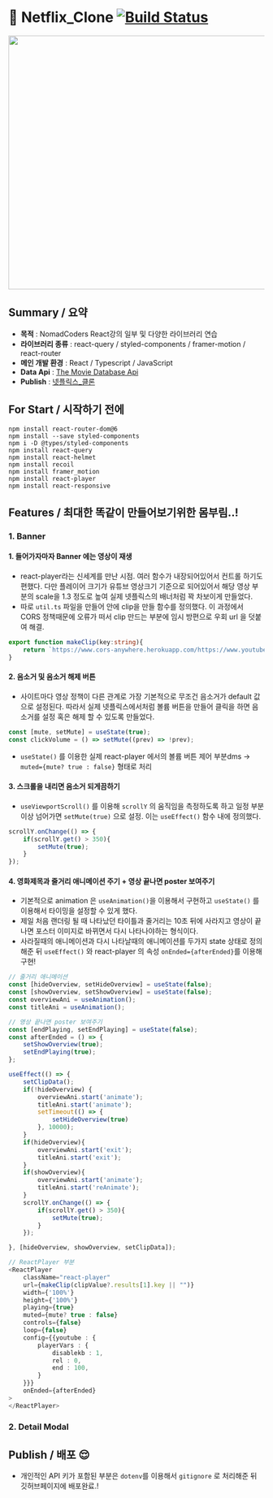 # :popcorn: Netflix_Clone [![Build Status](https://travis-ci.org/joemccann/dillinger.svg?branch=master)](https://travis-ci.org/joemccann/dillinger)

<img src="https://user-images.githubusercontent.com/85853145/163539465-146fd13e-bfa9-4e7c-bbcb-763c952a49cf.png" width="1000" height="500">

## Summary / 요약

- **목적** : NomadCoders React강의 일부 및 다양한 라이브러리 연습
- **라이브러리 종류** : react-query / styled-components / framer-motion / react-router
- **메인 개발 환경** : React / Typescript / JavaScript
- **Data Api** : [The Movie Database Api](https://developers.themoviedb.org/3/getting-started/introduction)
- **Publish** : [넷플릭스_클론](https://kaydan95.github.io/netflix_clone/)


## For Start / 시작하기 전에
    npm install react-router-dom@6
    npm install --save styled-components
    npm i -D @types/styled-components
    npm install react-query
    npm install react-helmet
    npm install recoil
    npm install framer_motion
    npm install react-player
    npm install react-responsive

## Features / 최대한 똑같이 만들어보기위한 몸부림..!
### 1. Banner 
#### 1. 들어가자마자 Banner 에는 영상이 재생
- react-player라는 신세계를 만난 시점. 여러 함수가 내장되어있어서 컨트롤 하기도 편했다. 다만 플레이어 크기가 유튜브 영상크기 기준으로 되어있어서 해당 영상 부분의 scale을 1.3 정도로 높여 실제 넷플릭스의 배너처럼 꽉 차보이게 만들었다.
- 따로 `util.ts` 파일을 만들어 안에 clip을 만들 함수를 정의했다. 이 과정에서 CORS 정책때문에 오류가 떠서 clip 만드는 부분에 임시 방편으로 우회 url 을 덧붙여 해결.

```typescript
export function makeClip(key:string){
    return `https://www.cors-anywhere.herokuapp.com/https://www.youtube.com/watch?v=${key}`;
}
```


#### 2. 음소거 및 음소거 해제 버튼
- 사이트마다 영상 정책이 다른 관계로 가장 기본적으로 무조건 음소거가 default 값으로 설정된다. 따라서 실제 넷플릭스에서처럼 볼륨 버튼을 만들어 클릭을 하면 음소거를 설정 혹은 해제 할 수 있도록 만들었다. 

```typescript
const [mute, setMute] = useState(true);
const clickVolume = () => setMute((prev) => !prev);
```

- `useState()` 를 이용한 실제 react-player 에서의 볼륨 버튼 제어 부분dms -> `muted={mute? true : false}` 형태로 처리


#### 3. 스크롤을 내리면 음소거 되게끔하기
- `useViewportScroll()` 를 이용해 `scrollY` 의 움직임을 측정하도록 하고 일정 부분 이상 넘어가면 `setMute(true)` 으로 설정. 이는 `useEffect()` 함수 내에 정의했다.

```typescript
scrollY.onChange(() => {
    if(scrollY.get() > 350){
        setMute(true);
    }
});
```

#### 4. 영화제목과 줄거리 애니메이션 주기 + 영상 끝나면 poster 보여주기
-  기본적으로 animation 은 `useAnimation()`을 이용해서 구현하고 `useState()` 를 이용해서 타이밍을 설정할 수 있게 했다.
-  제일 처음 랜더링 될 때 나타났던 타이틀과 줄거리는 10초 뒤에 사라지고 영상이 끝나면 포스터 이미지로 바뀌면서 다시 나타나야하는 형식이다.
-  사라질때의 애니메이션과 다시 나타날때의 애니메이션를 두가지 state 상태로 정의해준 뒤 `useEffect()` 와 react-player 의 속성 `onEnded={afterEnded}`를 이용해 구현!

```typescript
// 줄거리 애니메이션
const [hideOverview, setHideOverview] = useState(false);
const [showOverview, setShowOverview] = useState(false);
const overviewAni = useAnimation();
const titleAni = useAnimation();

// 영상 끝나면 poster 보여주기
const [endPlaying, setEndPlaying] = useState(false);
const afterEnded = () => {
    setShowOverview(true);
    setEndPlaying(true);
};

useEffect(() => {
    setClipData();
    if(!hideOverview) {
        overviewAni.start('animate');
        titleAni.start('animate');
        setTimeout(() => {
            setHideOverview(true)
        }, 10000);
    }
    if(hideOverview){
        overviewAni.start('exit');
        titleAni.start('exit');
    }
    if(showOverview){
        overviewAni.start('animate');
        titleAni.start('reAnimate');
    }
    scrollY.onChange(() => {
        if(scrollY.get() > 350){
            setMute(true);
        }
    });

}, [hideOverview, showOverview, setClipData]);

// ReactPlayer 부분
<ReactPlayer
    className="react-player" 
    url={makeClip(clipValue?.results[1].key || "")}
    width={'100%'}
    height={'100%'}
    playing={true}
    muted={mute? true : false}
    controls={false}
    loop={false}
    config={{youtube : {
        playerVars : {
            disablekb : 1,
            rel : 0,
            end : 100,
        }
    }}}
    onEnded={afterEnded}
>
</ReactPlayer>

```

### 2. Detail Modal

## Publish / 배포 😌
- 개인적인 API 키가 포함된 부분은 `dotenv`를 이용해서 `gitignore` 로 처리해준 뒤 깃허브페이지에 배포완료.!
